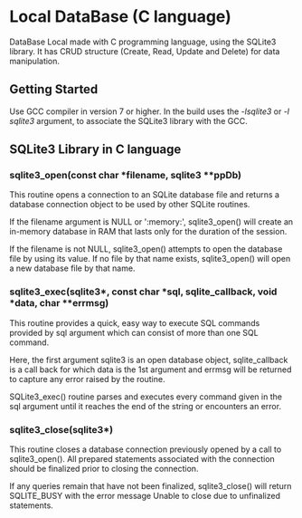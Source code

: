 # Local DataBase (C language)

DataBase Local made with C programming language, using the SQLite3 library. It has CRUD structure (Create, Read, Update and Delete) for data manipulation.

## Getting Started

Use GCC compiler in version 7 or higher. In the build uses the *-lsqlite3* or *-l sqlite3* argument, to associate the SQLite3 library with the GCC.

## SQLite3 Library in C language

### sqlite3_open(const char \*filename, sqlite3 \*\*ppDb)

This routine opens a connection to an SQLite database file and returns a database connection object to be used by other SQLite routines.

If the filename argument is NULL or ':memory:', sqlite3_open() will create an in-memory database in RAM that lasts only for the duration of the session.

If the filename is not NULL, sqlite3_open() attempts to open the database file by using its value. If no file by that name exists, sqlite3_open() will open a new database file by that name.

### sqlite3_exec(sqlite3*, const char \*sql, sqlite_callback, void \*data, char \*\*errmsg)

This routine provides a quick, easy way to execute SQL commands provided by sql argument which can consist of more than one SQL command.

Here, the first argument sqlite3 is an open database object, sqlite_callback is a call back for which data is the 1st argument and errmsg will be returned to capture any error raised by the routine.

SQLite3_exec() routine parses and executes every command given in the sql argument until it reaches the end of the string or encounters an error.

### sqlite3_close(sqlite3\*)

This routine closes a database connection previously opened by a call to sqlite3_open(). All prepared statements associated with the connection should be finalized prior to closing the connection.

If any queries remain that have not been finalized, sqlite3_close() will return SQLITE_BUSY with the error message Unable to close due to unfinalized statements.

